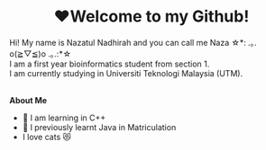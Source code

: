 <h1 align = "center"> ❤️Welcome to my Github! </h1>
Hi! My name is Nazatul Nadhirah and you can call me Naza ☆*: .｡. o(≧▽≦)o .｡.:*☆   <br> 
I am a first year bioinformatics student from section 1.   <br>
I am currently studying in Universiti Teknologi Malaysia (UTM).<br><br>    


**About Me**
- 📖 I am learning in C++
- 🙌 I previously learnt Java in Matriculation 
- I love cats 😻

